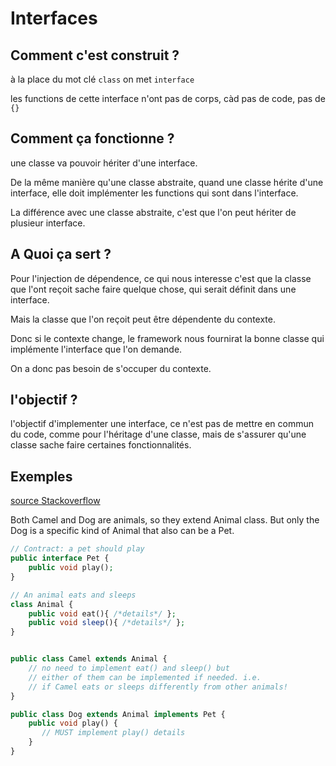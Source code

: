 # Interfaces

## Comment c'est construit ?

à la place du mot clé `class` on met `interface`

les functions de cette interface n'ont pas de corps, càd pas de code, pas de `{}`

## Comment ça fonctionne ?

une classe va pouvoir hériter d'une interface.

De la même manière qu'une classe abstraite, quand une classe hérite d'une interface, elle doit implémenter les functions qui sont dans l'interface.

La différence avec une classe abstraite, c'est que l'on peut hériter de plusieur interface.

## A Quoi ça sert ?

Pour l'injection de dépendence, ce qui nous interesse c'est que la classe que l'ont reçoit sache faire quelque chose, qui serait définit dans une interface.

Mais la classe que l'on reçoit peut être dépendente du contexte.

Donc si le contexte change, le framework nous fournirat la bonne classe qui implémente l'interface que l'on demande.

On a donc pas besoin de s'occuper du contexte.

## l'objectif ?

l'objectif d'implementer une interface, ce n'est pas de mettre en commun du code, comme pour l'héritage d'une classe, mais de s'assurer qu'une classe sache faire certaines fonctionnalités.

## Exemples

[source Stackoverflow](https://stackoverflow.com/questions/4961906/when-to-implement-and-extend)

Both Camel and Dog are animals, so they extend Animal class. But only the Dog is a specific kind of Animal that also can be a Pet.

```php
// Contract: a pet should play
public interface Pet {
    public void play(); 
}

// An animal eats and sleeps
class Animal {
    public void eat(){ /*details*/ };
    public void sleep(){ /*details*/ };
}


public class Camel extends Animal {
    // no need to implement eat() and sleep() but
    // either of them can be implemented if needed. i.e. 
    // if Camel eats or sleeps differently from other animals!
}

public class Dog extends Animal implements Pet {    
    public void play() {
       // MUST implement play() details           
    }
}
```
